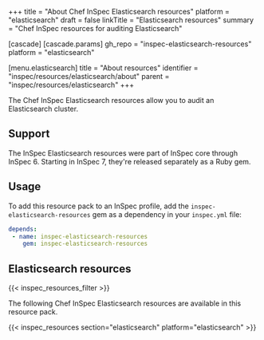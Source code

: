 +++
title = "About Chef InSpec Elasticsearch resources"
platform = "elasticsearch"
draft = false
linkTitle = "Elasticsearch resources"
summary = "Chef InSpec resources for auditing Elasticsearch"

[cascade]
  [cascade.params]
    gh_repo = "inspec-elasticsearch-resources"
    platform = "elasticsearch"

[menu.elasticsearch]
title = "About resources"
identifier = "inspec/resources/elasticsearch/about"
parent = "inspec/resources/elasticsearch"
+++

The Chef InSpec Elasticsearch resources allow you to audit an Elasticsearch cluster.

## Support

The InSpec Elasticsearch resources were part of InSpec core through InSpec 6.
Starting in InSpec 7, they're released separately as a Ruby gem.

## Usage

To add this resource pack to an InSpec profile, add the `inspec-elasticsearch-resources` gem as a dependency in your `inspec.yml` file:

```yaml
depends:
 - name: inspec-elasticsearch-resources
    gem: inspec-elasticsearch-resources
```

## Elasticsearch resources

{{< inspec_resources_filter >}}

The following Chef InSpec Elasticsearch resources are available in this resource pack.

{{< inspec_resources section="elasticsearch" platform="elasticsearch" >}}
